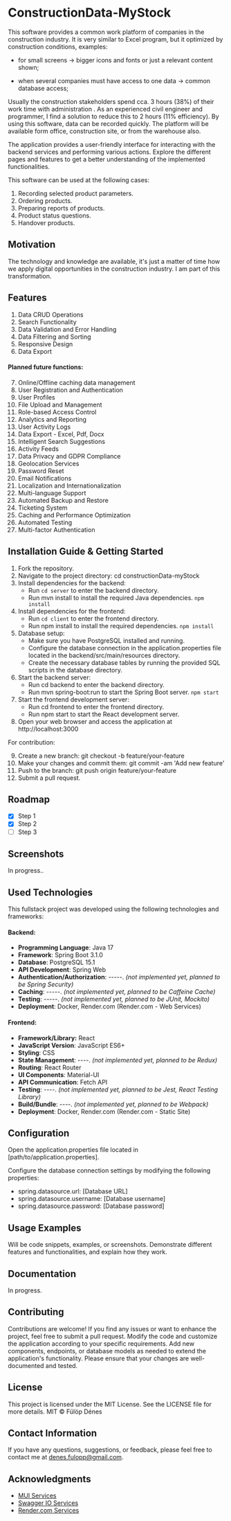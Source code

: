 # ConstructionData-MyStock
[//]: # (Due to the free service, the server does not work permanently, so you have to wait 2 minutes and 30 seconds after )
[//]: # (opening it for the first time. Public link: https://mystock-frontend.onrender.com/)

This software provides a common work platform of companies in the construction industry. It is 
very similar to Excel program, but it optimized by construction conditions, examples:
 * for small screens -> bigger icons and fonts or just a relevant content shown;
<!--  * for slow internet -> precache data or offline mode; -->
 * when several companies must have access to one data -> common database access;

Usually the construction stakeholders spend cca. 3 hours (38%) of their work time with administration . As an 
experienced civil engineer and programmer, I find a solution to reduce this to 2 hours (11% efficiency). By using 
this software, data can be recorded quickly. The platform will be available form office, construction 
site, or from the warehouse also. 

The application provides a user-friendly interface for interacting with the backend services and performing various
actions.
Explore the different pages and features to get a better understanding of the implemented functionalities.

This software can be used at the following cases:
1. Recording selected product parameters.
2. Ordering products.
3. Preparing reports of products.
4. Product status questions.
5. Handover products.

## Motivation

The technology and knowledge are available, it's just a matter of time how we apply digital opportunities in the construction industry. I am part of this transformation.

## Features
1. Data CRUD Operations
2. Search Functionality
3. Data Validation and Error Handling
4. Data Filtering and Sorting
5. Responsive Design
6. Data Export

#### Planned future functions:

7. Online/Offline caching data management
8. User Registration and Authentication 
9. User Profiles 
10. File Upload and Management 
11. Role-based Access Control 
12. Analytics and Reporting 
13. User Activity Logs 
14. Data Export - Excel, Pdf, Docx 
15. Intelligent Search Suggestions 
16. Activity Feeds 
17. Data Privacy and GDPR Compliance 
18. Geolocation Services 
19. Password Reset 
20. Email Notifications 
21. Localization and Internationalization 
22. Multi-language Support 
23. Automated Backup and Restore 
24. Ticketing System 
25. Caching and Performance Optimization 
26. Automated Testing 
27. Multi-factor Authentication

## Installation Guide & Getting Started

1. Fork the repository.
2. Navigate to the project directory: cd constructionData-myStock
3. Install dependencies for the backend:
   * Run `cd server` to enter the backend directory.
   * Run mvn install to install the required Java dependencies. `npm install`
4. Install dependencies for the frontend:
   * Run `cd client` to enter the frontend directory.
   * Run npm install to install the required dependencies. `npm install`
5. Database setup:
   * Make sure you have PostgreSQL installed and running.
   * Configure the database connection in the application.properties file located in the backend/src/main/resources
     directory.
   * Create the necessary database tables by running the provided SQL scripts in the database directory.
6. Start the backend server:
   * Run cd backend to enter the backend directory.
   * Run mvn spring-boot:run to start the Spring Boot server. `npm start`
7. Start the frontend development server:
   * Run cd frontend to enter the frontend directory.
   * Run npm start to start the React development server.
8. Open your web browser and access the application at http://localhost:3000

For contribution:

9. Create a new branch: git checkout -b feature/your-feature
10. Make your changes and commit them: git commit -am 'Add new feature'
11. Push to the branch: git push origin feature/your-feature
12. Submit a pull request.

## Roadmap

- [x] Step 1
- [x] Step 2
- [ ] Step 3

## Screenshots
In progress..
<!-- milyen szerkezete van a projektnek.?  -->

## Used Technologies

This fullstack project was developed using the following technologies and frameworks:

#### Backend:

* **Programming Language**: Java 17
* **Framework**: Spring Boot 3.1.0
* **Database**: PostgreSQL 15.1
* **API Development**: Spring Web
* **Authentication/Authorization**: -----. _(not implemented yet, planned to be Spring Security)_
* **Caching**: -----. _(not implemented yet, planned to be Caffeine Cache)_
* **Testing**: -----. _(not implemented yet, planned to be JUnit, Mockito)_
* **Deployment**: Docker, Render.com (Render.com - Web Services)

#### Frontend:

* **Framework/Library:**  React
* **JavaScript Version**: JavaScript ES6+
* **Styling**: CSS
* **State Management**: ----.  _(not implemented yet, planned to be Redux)_
* **Routing**: React Router
* **UI Components**: Material-UI
* **API Communication**: Fetch API
* **Testing**: ----.  _(not implemented yet, planned to be Jest, React Testing Library)_
* **Build/Bundle**: ----.  _(not implemented yet, planned to be Webpack)_
* **Deployment**: Docker, Render.com (Render.com - Static Site)

## Configuration
Open the application.properties file located in [path/to/application.properties].

Configure the database connection settings by modifying the following properties:
* spring.datasource.url: [Database URL]
* spring.datasource.username: [Database username]
* spring.datasource.password: [Database password] 

## Usage Examples

Will be code snippets, examples, or screenshots. Demonstrate different features and functionalities, and explain how they work.

## Documentation
In progress.
## Contributing
Contributions are welcome! If you find any issues or want to enhance the project, feel free to submit a pull request.
Modify the code and customize the application according to your specific requirements.
Add new components, endpoints, or database models as needed to extend the application's functionality.
Please ensure that your changes are well-documented and tested.

## License
This project is licensed under the MIT License.
See the LICENSE file for more details.
MIT © Fülöp Dénes

## Contact Information

If you have any questions, suggestions, or feedback, please feel free to contact me at denes.fulopp@gmail.com.

## Acknowledgments

* [MUI Services](https://mui.com/)
* [Swagger IO Services](https://swagger.io/)
* [Render.com Services](https://render.com/)
